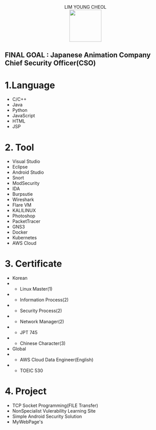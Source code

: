 <center>LIM YOUNG CHEOL</center> 
<center><img src="https://thumb.ac-illust.com/1a/1a2cc631857ee598f6388330fe70a65d_t.jpeg" style="width:100px; height:100px"></center>



__FINAL GOAL : Japanese Animation Company Chief Security Officer(CSO)__
----
# 1.Language
- C/C++
- Java
- Python
- JavaScript
- HTML
- JSP
# 2. Tool
- Visual Studio
- Eclipse
- Android Studio
- Snort
- ModSecurity
- IDA
- Burpsutie
- Wireshark
- Flare VM
- KALILINUX
- Photoshop
- PacketTracer
- GNS3
- Docker
- Kubernetes
- AWS Cloud
# 3. Certificate
- Korean
- - Linux Master(1)
- - Information Process(2)
- * Security Process(2)
- * Network Manager(2)
- * JPT 745
- * Chinese Character(3)
- Global
- * AWS Cloud Data Engineer(English)
- * TOEIC 530
# 4. Project
- TCP Socket Programming(FILE Transfer)
- NonSpecialist Vulerability Learning Site
- Simple Android Security Solution
- MyWebPage's
